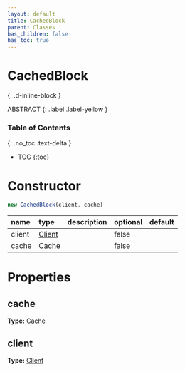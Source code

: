```yaml
---
layout: default
title: CachedBlock
parent: Classes
has_children: false
has_toc: true
---
```


# CachedBlock
{: .d-inline-block }

ABSTRACT
{: .label .label-yellow }

### Table of Contents
{: .no_toc .text-delta }

- TOC
{:toc}
# Constructor
```js
new CachedBlock(client, cache)
```

| name | type | description | optional | default |
|:-----|:-----|:------------|:---------|:--------|
| client | [Client](/classes/Client) |  | false |  |
| cache | [Cache](/classes/Cache) |  | false |  |

# Properties
## cache
**Type:** [Cache](/classes/Cache)

## client
**Type:** [Client](/classes/Client)


